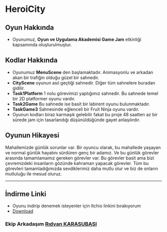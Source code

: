 # HeroiCity
## Oyun Hakkında
* Oyunumuz, **Oyun ve Uygulama Akademisi Game Jam** etkinliği kapsamında oluşturulmuştur.
## Kodlar Hakkında
* Oyunumuz **MenuScene** den başlamaktadır. Animasyonlu ve arkadan akan bir trafiğin olduğu güzel bir sahnedir.
* **CityScene** oyunun asıl geçtiği sahnedir. Diğer tüm sahnelere buradan gidilir.
* **Task1Platform** 1 nolu görevimizi yaptığımız sahnedir. Bu sahnede temel bir 2D platformer oyunu vardır.
* **Task2Game** Bu sahnede ise basit bir labirent oyunu bulunmaktadır.
* **TaskGame3** Sahnesinde eğlenceli bir Fruit Ninja oyunu vardır.
* Oyunun kodları biraz karmaşık gelebilir fakat bu proje 48 saatten az bir sürede jam için tasarlandığı düşünüldüğünde gayet anlaşılırdır.

## Oyunun Hikayesi
Mahallemizde günlük sorunlar var. Bir oyuncu olarak, bu mahallede yaşayan ve normal günlük hayatını sürdüren genç bir adamız. Ve bu günlük görevler arasında tamamlamamız gereken görevler var. Bu görevler basit ama bizi çevremizdeki insanların gözünde kahraman yapacak görevler. Tüm bu görevleri tamamladığımızda sevdiklerimiz daha mutlu olur ve biz de onların mutluluğu ile mesud oluruz.

---

## İndirme Linki
* Oyunu indirip denemek isteyenler için Itchio linkini bırakıyorum
* [Download](https://wolfscatt.itch.io/heroicity)

### Ekip Arkadaşım [Rıdvan KARASUBAŞI](https://www.linkedin.com/in/ridvankarasubasi/)
